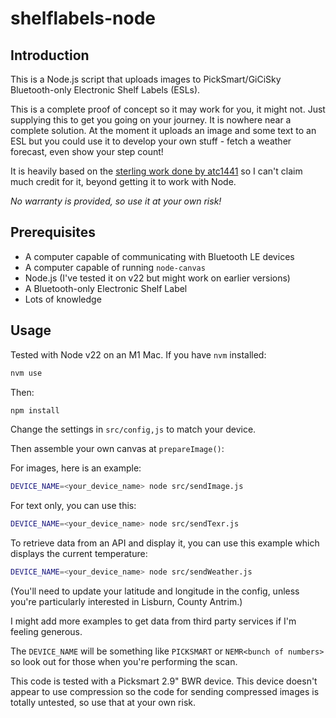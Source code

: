 # shelflabels-node

## Introduction

This is a Node.js script that uploads images to PickSmart/GiCiSky Bluetooth-only Electronic Shelf Labels (ESLs).

This is a complete proof of concept so it may work for you, it might not. Just supplying this to get you going on your journey. It is nowhere near a complete solution. At the moment it uploads an image and some text to an ESL but you could use it to develop your own stuff -
fetch a weather forecast, even show your step count!

It is heavily based on the [sterling work done by atc1441](https://github.com/atc1441/ATC_GICISKY_ESL) so I can't
claim much credit for it, beyond getting it to work with Node.

_No warranty is provided, so use it at your own risk!_

## Prerequisites

- A computer capable of communicating with Bluetooth LE devices
- A computer capable of running `node-canvas`
- Node.js (I've tested it on v22 but might work on earlier versions)
- A Bluetooth-only Electronic Shelf Label
- Lots of knowledge

## Usage

Tested with Node v22 on an M1 Mac. If you have `nvm` installed:

```sh
nvm use
```

Then:

```sh
npm install
```

Change the settings in `src/config,js` to match your device.

Then assemble your own canvas at `prepareImage()`:

For images, here is an example:

```sh
DEVICE_NAME=<your_device_name> node src/sendImage.js
```

For text only, you can use this:

```sh
DEVICE_NAME=<your_device_name> node src/sendTexr.js
```

To retrieve data from an API and display it, you can use this example which displays the current temperature:

```sh
DEVICE_NAME=<your_device_name> node src/sendWeather.js
```

(You'll need to update your latitude and longitude in the config, unless you're particularly interested in Lisburn, County Antrim.)

I might add more examples to get data from third party services if I'm feeling generous.

The `DEVICE_NAME` will be something like `PICKSMART` or `NEMR<bunch of numbers>` so look out for those when you're performing the scan.

This code is tested with a Picksmart 2.9" BWR device. This
device doesn't appear to use compression so the code for
sending compressed images is totally untested, so use that at your own risk.
